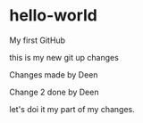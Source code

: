 # hello-world
My first GitHub
 
this is my new git up changes


Changes made by Deen

Change 2 done by Deen 

let's doi it  my part of my changes.
